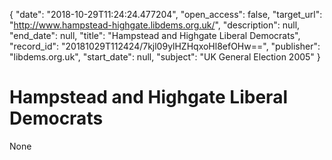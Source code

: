 {
  "date": "2018-10-29T11:24:24.477204", 
  "open_access": false, 
  "target_url": "http://www.hampstead-highgate.libdems.org.uk/", 
  "description": null, 
  "end_date": null, 
  "title": "Hampstead and Highgate Liberal Democrats", 
  "record_id": "20181029T112424/7kjl09ylHZHqxoHl8efOHw==", 
  "publisher": "libdems.org.uk", 
  "start_date": null, 
  "subject": "UK General Election 2005"
}

# Hampstead and Highgate Liberal Democrats

None